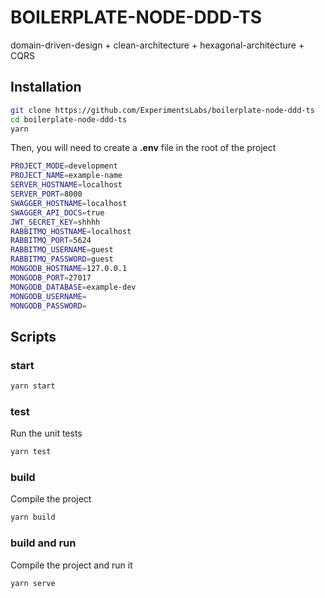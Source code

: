 # BOILERPLATE-NODE-DDD-TS

domain-driven-design + clean-architecture + hexagonal-architecture + CQRS

## Installation

```bash
git clone https://github.com/ExperimentsLabs/boilerplate-node-ddd-ts
cd boilerplate-node-ddd-ts
yarn
```

Then, you will need to create a **.env** file in the root of the project

```bash
PROJECT_MODE=development
PROJECT_NAME=example-name
SERVER_HOSTNAME=localhost
SERVER_PORT=8000
SWAGGER_HOSTNAME=localhost
SWAGGER_API_DOCS=true
JWT_SECRET_KEY=shhhh
RABBITMQ_HOSTNAME=localhost
RABBITMQ_PORT=5624
RABBITMQ_USERNAME=guest
RABBITMQ_PASSWORD=guest
MONGODB_HOSTNAME=127.0.0.1
MONGODB_PORT=27017
MONGODB_DATABASE=example-dev
MONGODB_USERNAME=
MONGODB_PASSWORD=

```

## Scripts

### start

```bash
yarn start
```

### test

Run the unit tests

```bash
yarn test
```

### build

Compile the project

```bash
yarn build
```

### build and run

Compile the project and run it

```bash
yarn serve
```
